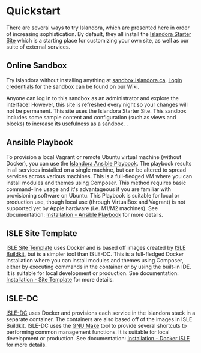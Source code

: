 # Quickstart

There are several ways to try Islandora, which are presented here in order of increasing sophistication. By default, they all install the [Islandora Starter Site](https://github.com/Islandora-Devops/islandora-starter-site) which is a starting place for customizing your own site, as well as our suite of external services.

## Online Sandbox

Try Islandora without installing anything at [sandbox.islandora.ca](https://sandbox.islandora.ca/).
[Login credentials](https://github.com/Islandora/documentation/wiki/Sandbox.Islandora.ca-online-credentials) for the sandbox can be found on our Wiki.

Anyone can log in to this sandbox as an administrator and explore the interface! However, this site is refreshed every night so your changes will not be permanent. This site uses the Islandora Starter Site. This sandbox includes some sample content and configuration (such as views and blocks) to increase its usefulness as a sandbox. .

## Ansible Playbook

To provision a local Vagrant or remote Ubuntu virtual machine (without Docker), you can use the [Islandora Ansible Playbook](https://github.com/Islandora-Devops/islandora-playbook). The playbook results in all services installed on a single machine, but can be altered to spread services across various machines. This is a full-fledged VM where you can install modules and themes using Composer. This method requires basic command-line usage and it's advantageous if you are familiar with provisioning software on Ubuntu. This Playbook is suitable for local or production use, though local use (through VirtualBox and Vagrant) is not supported yet by Apple hardware (i.e. M1/M2 machines). See documentation: [Installation - Ansible Playbook](playbook.md) for more details.

## ISLE Site Template 

[ISLE Site Template](https://github.com/Islandora-Devops/isle-site-template) uses Docker and is based off images created by [ISLE Buildkit](https://github.com/Islandora-Devops/isle-buildkit), but is a simpler tool than ISLE-DC. This is a full-fledged Docker installation where you can install modules and themes using Composer, either by executing commands in the container or by using the built-in IDE.  It is suitable for local development or production. See documentation: [Installation - Site Template](docker/site-template/site-template.md) for more details. 

## ISLE-DC

[ISLE-DC](https://github.com/Islandora-Devops/isle-dc) uses Docker and provisions each service in the Islandora stack in a separate container. The containers are also based off of the images in ISLE Buildkit. ISLE-DC uses the [GNU Make](https://www.gnu.org/software/make/) tool to provide several shortcuts to performing common management functions. It is suitable for local development or production.  See documentation: [Installation - Docker ISLE](docker/isle-dc/docker-local.md) for more details.

